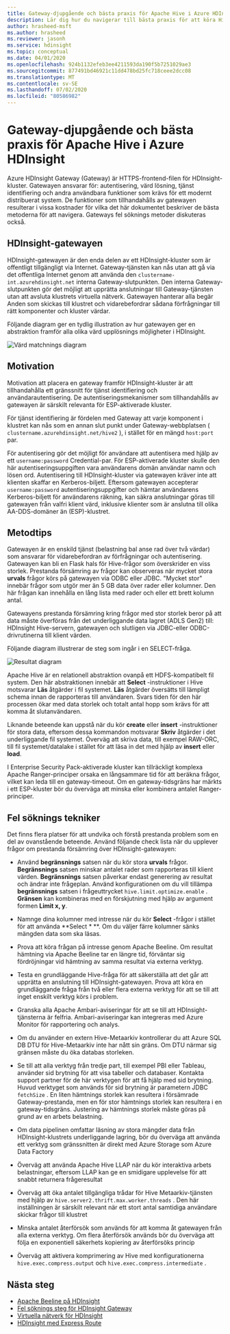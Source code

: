 ```yaml
---
title: Gateway-djupgående och bästa praxis för Apache Hive i Azure HDInsight
description: Lär dig hur du navigerar till bästa praxis för att köra Hive-frågor via Azure HDInsight-gatewayen
author: hrasheed-msft
ms.author: hrasheed
ms.reviewer: jasonh
ms.service: hdinsight
ms.topic: conceptual
ms.date: 04/01/2020
ms.openlocfilehash: 924b1132efeb3ee4211593da190f5b7251029ae3
ms.sourcegitcommit: 877491bd46921c11dd478bd25fc718ceee2dcc08
ms.translationtype: MT
ms.contentlocale: sv-SE
ms.lasthandoff: 07/02/2020
ms.locfileid: "80586982"
---
```

# <a name="gateway-deep-dive-and-best-practices-for-apache-hive-in-azure-hdinsight"></a>Gateway-djupgående och bästa praxis för Apache Hive i Azure HDInsight

Azure HDInsight Gateway (Gateway) är HTTPS-frontend-filen för HDInsight-kluster. Gatewayen ansvarar för: autentisering, värd lösning, tjänst identifiering och andra användbara funktioner som krävs för ett modernt distribuerat system. De funktioner som tillhandahålls av gatewayen resulterar i vissa kostnader för vilka det här dokumentet beskriver de bästa metoderna för att navigera. Gateways fel söknings metoder diskuteras också.

## <a name="the-hdinsight-gateway"></a>HDInsight-gatewayen

HDInsight-gatewayen är den enda delen av ett HDInsight-kluster som är offentligt tillgängligt via Internet. Gateway-tjänsten kan nås utan att gå via det offentliga Internet genom att använda den `clustername-int.azurehdinsight.net` interna Gateway-slutpunkten. Den interna Gateway-slutpunkten gör det möjligt att upprätta anslutningar till Gateway-tjänsten utan att avsluta klustrets virtuella nätverk. Gatewayen hanterar alla begär Anden som skickas till klustret och vidarebefordrar sådana förfrågningar till rätt komponenter och kluster värdar.

Följande diagram ger en tydlig illustration av hur gatewayen ger en abstraktion framför alla olika värd upplösnings möjligheter i HDInsight.

![Värd matchnings diagram](./media/gateway-best-practices/host-resolution-diagram.png "Värd matchnings diagram")

## <a name="motivation"></a>Motivation

Motivation att placera en gateway framför HDInsight-kluster är att tillhandahålla ett gränssnitt för tjänst identifiering och användarautentisering. De autentiseringsmekanismer som tillhandahålls av gatewayen är särskilt relevanta för ESP-aktiverade kluster.

För tjänst identifiering är fördelen med Gateway att varje komponent i klustret kan nås som en annan slut punkt under Gateway-webbplatsen ( `clustername.azurehdinsight.net/hive2` ), i stället för en mängd `host:port` par.

För autentisering gör det möjligt för användare att autentisera med hjälp av ett `username:password` Credential-par. För ESP-aktiverade kluster skulle den här autentiseringsuppgiften vara användarens domän användar namn och lösen ord. Autentisering till HDInsight-kluster via gatewayen kräver inte att klienten skaffar en Kerberos-biljett. Eftersom gatewayen accepterar `username:password` autentiseringsuppgifter och hämtar användarens Kerberos-biljett för användarens räkning, kan säkra anslutningar göras till gatewayen från valfri klient värd, inklusive klienter som är anslutna till olika AA-DDS-domäner än (ESP)-klustret.

## <a name="best-practices"></a>Metodtips

Gatewayen är en enskild tjänst (belastning bal anse rad över två värdar) som ansvarar för vidarebefordran av förfrågningar och autentisering. Gatewayen kan bli en Flask hals för Hive-frågor som överskrider en viss storlek. Prestanda försämring av frågor kan observeras när mycket stora **urvals** frågor körs på gatewayen via ODBC eller JDBC. "Mycket stor" innebär frågor som utgör mer än 5 GB data över rader eller kolumner. Den här frågan kan innehålla en lång lista med rader och eller ett brett kolumn antal.

Gatewayens prestanda försämring kring frågor med stor storlek beror på att data måste överföras från det underliggande data lagret (ADLS Gen2) till: HDInsight Hive-servern, gatewayen och slutligen via JDBC-eller ODBC-drivrutinerna till klient värden.

Följande diagram illustrerar de steg som ingår i en SELECT-fråga.

![Resultat diagram](./media/gateway-best-practices/result-retrieval-diagram.png "Resultat diagram")

Apache Hive är en relationell abstraktion ovanpå ett HDFS-kompatibelt fil system. Den här abstraktionen innebär att **Select** -instruktioner i Hive motsvarar **Läs** åtgärder i fil systemet. **Läs** åtgärder översätts till lämpligt schema innan de rapporteras till användaren. Svars tiden för den här processen ökar med data storlek och totalt antal hopp som krävs för att komma åt slutanvändaren.

Liknande beteende kan uppstå när du kör **create** eller **insert** -instruktioner för stora data, eftersom dessa kommandon motsvarar **Skriv** åtgärder i det underliggande fil systemet. Överväg att skriva data, till exempel RAW-ORC, till fil systemet/datalake i stället för att läsa in det med hjälp av **insert** eller **load**.

I Enterprise Security Pack-aktiverade kluster kan tillräckligt komplexa Apache Ranger-principer orsaka en långsammare tid för att beräkna frågor, vilket kan leda till en gateway-timeout. Om en gateway-tidsgräns har märkts i ett ESP-kluster bör du överväga att minska eller kombinera antalet Ranger-principer.

## <a name="troubleshooting-techniques"></a>Fel söknings tekniker

Det finns flera platser för att undvika och förstå prestanda problem som en del av ovanstående beteende. Använd följande check lista när du upplever frågor om prestanda försämring över HDInsight-gatewayen:

* Använd **begränsnings** satsen när du kör stora **urvals** frågor. **Begränsnings** satsen minskar antalet rader som rapporteras till klient värden. **Begränsnings** satsen påverkar endast generering av resultat och ändrar inte frågeplan. Använd konfigurationen om du vill tillämpa **begränsnings** satsen i frågeuttrycket `hive.limit.optimize.enable` . **Gränsen** kan kombineras med en förskjutning med hjälp av argument formen **Limit x, y**.

* Namnge dina kolumner med intresse när du kör **Select** -frågor i stället för att använda **Select \* **. Om du väljer färre kolumner sänks mängden data som ska läsas.

* Prova att köra frågan på intresse genom Apache Beeline. Om resultat hämtning via Apache Beeline tar en längre tid, förväntar sig fördröjningar vid hämtning av samma resultat via externa verktyg.

* Testa en grundläggande Hive-fråga för att säkerställa att det går att upprätta en anslutning till HDInsight-gatewayen. Prova att köra en grundläggande fråga från två eller flera externa verktyg för att se till att inget enskilt verktyg körs i problem.

* Granska alla Apache Ambari-aviseringar för att se till att HDInsight-tjänsterna är felfria. Ambari-aviseringar kan integreras med Azure Monitor för rapportering och analys.

* Om du använder en extern Hive-Metaarkiv kontrollerar du att Azure SQL DB DTU för Hive-Metaarkiv inte har nått sin gräns. Om DTU närmar sig gränsen måste du öka databas storleken.

* Se till att alla verktyg från tredje part, till exempel PBI eller Tableau, använder sid brytning för att visa tabeller och databaser. Kontakta support partner för de här verktygen för att få hjälp med sid brytning. Huvud verktyget som används för sid brytning är parametern JDBC `fetchSize` . En liten hämtnings storlek kan resultera i försämrade Gateway-prestanda, men en för stor hämtnings storlek kan resultera i en gateway-tidsgräns. Justering av hämtnings storlek måste göras på grund av en arbets belastning.

* Om data pipelinen omfattar läsning av stora mängder data från HDInsight-klustrets underliggande lagring, bör du överväga att använda ett verktyg som gränssnitten är direkt med Azure Storage som Azure Data Factory

* Överväg att använda Apache Hive LLAP när du kör interaktiva arbets belastningar, eftersom LLAP kan ge en smidigare upplevelse för att snabbt returnera frågeresultat

* Överväg att öka antalet tillgängliga trådar för Hive Metaarkiv-tjänsten med hjälp av `hive.server2.thrift.max.worker.threads` . Den här inställningen är särskilt relevant när ett stort antal samtidiga användare skickar frågor till klustret

* Minska antalet återförsök som används för att komma åt gatewayen från alla externa verktyg. Om flera återförsök används bör du överväga att följa en exponentiell säkerhets kopiering av återförsöks princip

* Överväg att aktivera komprimering av Hive med konfigurationerna `hive.exec.compress.output` och `hive.exec.compress.intermediate` .

## <a name="next-steps"></a>Nästa steg

* [Apache Beeline på HDInsight](https://docs.microsoft.com/azure/hdinsight/hadoop/apache-hadoop-use-hive-beeline)
* [Fel söknings steg för HDInsight Gateway](https://docs.microsoft.com/azure/hdinsight/interactive-query/troubleshoot-gateway-timeout)
* [Virtuella nätverk för HDInsight](https://docs.microsoft.com/azure/hdinsight/hdinsight-plan-virtual-network-deployment)
* [HDInsight med Express Route](https://docs.microsoft.com/azure/hdinsight/connect-on-premises-network)